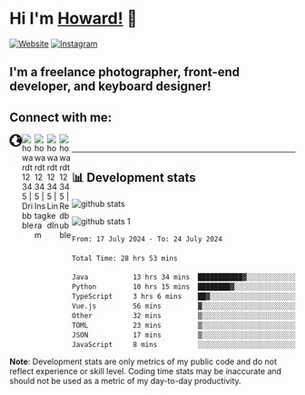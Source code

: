 # Hi I'm [Howard!][website] 👋

[![Website](https://img.shields.io/website?label=howardt12345.com&style=for-the-badge&url=https%3A%2F%2Fhowardt12345.com)](https://howardt12345.com)
[![Instagram](https://img.shields.io/badge/instagram-%23E4405F.svg?&style=for-the-badge&logo=instagram&logoColor=white)](https://instagram.com/howardt12345)

I'm a freelance photographer, front-end developer, and keyboard designer!
---

## Connect with me:

[<img align="left" alt="howardt12345.com" width="22px" src="https://raw.githubusercontent.com/iconic/open-iconic/master/svg/globe.svg" />][website]
[<img align="left" alt="howardt12345 | Dribbble" width="22px" src="https://cdn.jsdelivr.net/npm/simple-icons@v3/icons/dribbble.svg" />][dribbble]
[<img align="left" alt="howardt12345 | Instagram" width="22px" src="https://cdn.jsdelivr.net/npm/simple-icons@v3/icons/instagram.svg" />][instagram]
[<img align="left" alt="howardt12345 | LinkedIn" width="22px" src="https://cdn.jsdelivr.net/npm/simple-icons@v3/icons/linkedin.svg" />][linkedin]
[<img align="left" alt="howardt12345 | Redbubble" width="22px" src="https://cdn.jsdelivr.net/npm/simple-icons@v3/icons/redbubble.svg" />][redbubble]

<br />

---

## 📊 Development stats

![github stats](https://github-readme-stats.vercel.app/api?username=howardt12345&show_icons=true&hide_border=true&theme=dark&hide=contribs,issues)

![github stats 1](https://github-readme-stats.vercel.app/api/top-langs?username=howardt12345&langs_count=8&show_icons=true&hide_border=true&theme=dark&layout=compact)

<!--START_SECTION:waka-->

```txt
From: 17 July 2024 - To: 24 July 2024

Total Time: 28 hrs 53 mins

Java           13 hrs 34 mins  ███████████▓░░░░░░░░░░░░░   46.11 %
Python         10 hrs 15 mins  ████████▓░░░░░░░░░░░░░░░░   34.86 %
TypeScript     3 hrs 6 mins    ██▓░░░░░░░░░░░░░░░░░░░░░░   10.54 %
Vue.js         56 mins         ▓░░░░░░░░░░░░░░░░░░░░░░░░   03.20 %
Other          32 mins         ▒░░░░░░░░░░░░░░░░░░░░░░░░   01.84 %
TOML           23 mins         ▒░░░░░░░░░░░░░░░░░░░░░░░░   01.30 %
JSON           17 mins         ▒░░░░░░░░░░░░░░░░░░░░░░░░   01.02 %
JavaScript     8 mins          ░░░░░░░░░░░░░░░░░░░░░░░░░   00.48 %
```

<!--END_SECTION:waka-->

**Note**: Development stats are only metrics of my public code and do not reflect experience or skill level. Coding time stats may be inaccurate and should not be used as a metric of my day-to-day productivity.

[website]: https://howardt12345.com
[dribbble]: https://dribbble.com/howardt12345
[instagram]: https://instagram.com/howardt12345
[linkedin]: https://linkedin.com/in/howardt12345
[redbubble]: https://www.redbubble.com/people/howardt12345/
